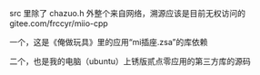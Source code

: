 src 里除了 chazuo.h 外整个来自网络，溯源应该是目前无权访问的 gitee.com/frccyr/miio-cpp

一个，这是《俺做玩具》里的应用“mi插座.zsa”的库依赖

二个，也是我的电脑（ubuntu）上锈版贰点零应用的第三方库的源码

